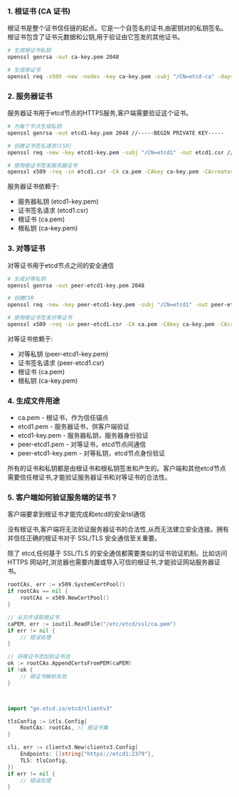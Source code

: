 ### 1. 根证书 (CA 证书)
根证书是整个证书信任链的起点。它是一个自签名的证书,由密钥对的私钥签名。根证书包含了证书元数据和公钥,用于验证由它签发的其他证书。
```bash
# 生成根证书私钥
openssl genrsa -out ca-key.pem 2048

# 生成根证书
openssl req -x509 -new -nodes -key ca-key.pem -subj "/CN=etcd-ca" -days 3650 -out ca.pem
```
### 2. 服务器证书
服务器证书用于etcd节点的HTTPS服务,客户端需要验证这个证书。
```bash
# 为每个节点生成私钥 
openssl genrsa -out etcd1-key.pem 2048 //-----BEGIN PRIVATE KEY-----

# 创建证书签名请求(CSR)
openssl req -new -key etcd1-key.pem -subj "/CN=etcd1" -out etcd1.csr //-----BEGIN CERTIFICATE REQUEST-----

# 使用根证书签发服务器证书
openssl x509 -req -in etcd1.csr -CA ca.pem -CAkey ca-key.pem -CAcreateserial -out etcd1.pem -days 3650 //-----BEGIN CERTIFICATE-----
```
服务器证书依赖于:
* 服务器私钥 (etcd1-key.pem)
* 证书签名请求 (etcd1.csr)
* 根证书 (ca.pem)
* 根私钥 (ca-key.pem)

### 3. 对等证书
对等证书用于etcd节点之间的安全通信
```bash
# 生成对等私钥
openssl genrsa -out peer-etcd1-key.pem 2048  

# 创建CSR 
openssl req -new -key peer-etcd1-key.pem -subj "/CN=etcd1" -out peer-etcd1.csr

# 使用根证书签发对等证书
openssl x509 -req -in peer-etcd1.csr -CA ca.pem -CAkey ca-key.pem -CAcreateserial -out peer-etcd1.pem -days 3650
```
对等证书依赖于:
* 对等私钥 (peer-etcd1-key.pem)
* 证书签名请求 (peer-etcd1.csr)
* 根证书 (ca.pem)
* 根私钥 (ca-key.pem)

### 4. 生成文件用途
* ca.pem - 根证书，作为信任锚点
* etcd1.pem - 服务器证书，供客户端验证
* etcd1-key.pem - 服务器私钥，服务器身份验证
* peer-etcd1.pem - 对等证书，etcd节点间通信
* peer-etcd1-key.pem - 对等私钥，etcd节点身份验证

所有的证书和私钥都是由根证书和根私钥签发和产生的。客户端和其他etcd节点需要信任根证书,才能验证服务器证书和对等证书的合法性。

### 5. 客户端如何验证服务端的证书？
客户端要拿到根证书才能完成和etcd的安全tsl通信

没有根证书,客户端将无法验证服务器证书的合法性,从而无法建立安全连接。拥有并信任正确的根证书对于 SSL/TLS 安全通信至关重要。

除了 etcd,任何基于 SSL/TLS 的安全通信都需要类似的证书验证机制。比如访问 HTTPS 网站时,浏览器也需要内置或导入可信的根证书,才能验证网站服务器证书。



```go
rootCAs, err := x509.SystemCertPool()
if rootCAs == nil {
    rootCAs = x509.NewCertPool()
}

// 从文件读取根证书
caPEM, err := ioutil.ReadFile("/etc/etcd/ssl/ca.pem") 
if err != nil {
    // 错误处理
}

// 将根证书添加到证书池
ok := rootCAs.AppendCertsFromPEM(caPEM)
if !ok {
    // 根证书解析失败
}



import "go.etcd.io/etcd/clientv3"

tlsConfig := &tls.Config{
    RootCAs: rootCAs, // 根证书集
}

cli, err := clientv3.New(clientv3.Config{
    Endpoints: []string{"https://etcd1:2379"}, 
    TLS: tlsConfig,
})
if err != nil {
    // 错误处理
}
```